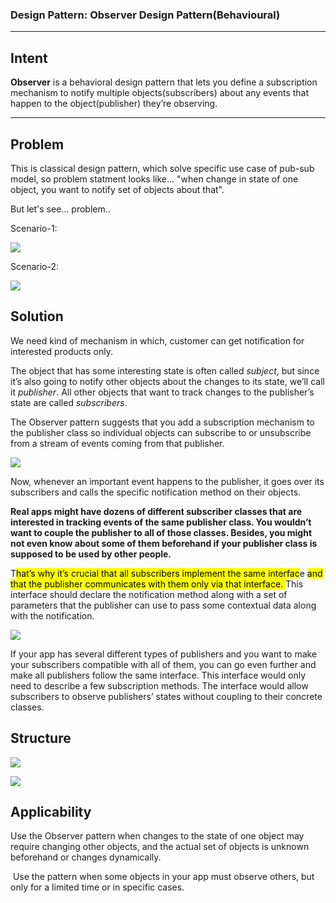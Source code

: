 ### Design Pattern: Observer Design Pattern(Behavioural)

---

## Intent

**Observer** is a behavioral design pattern that lets you define a subscription mechanism to notify multiple objects(subscribers) about any events that happen to the object(publisher) they’re observing.

---

## Problem

This is classical design pattern, which solve specific use case of pub-sub model, so problem statment looks like... "when change in state of one object, you want to notify set of objects about that". 

But let's see... problem..

Scenario-1:

![](../../assets/2024-11-09-11-48-04-image.png)

Scenario-2:

![](../../assets/2024-11-09-11-48-34-image.png)



## Solution

We need kind of mechanism in which, customer can get notification for interested products only. 



The object that has some interesting state is often called *subject*, but since it’s also going to notify other objects about the changes to its state, we’ll call it *publisher*. All other objects that want to track changes to the publisher’s state are called *subscribers*.



The Observer pattern suggests that you add a subscription mechanism to the publisher class so individual objects can subscribe to or unsubscribe from a stream of events coming from that publisher.

![](../../assets/2024-11-09-11-51-29-image.png)

Now, whenever an important event happens to the publisher, it goes over its subscribers and calls the specific notification method on their objects.



**Real apps might have dozens of different subscriber classes that are interested in tracking events of the same publisher class. You wouldn’t want to couple the publisher to all of those classes. Besides, you might not even know about some of them beforehand if your publisher class is supposed to be used by other people.**



T<mark>hat’s why it’s crucial that all subscribers implement the same interfac</mark>e <mark>and that the publisher communicates with them only via that interface. </mark>This interface should declare the notification method along with a set of parameters that the publisher can use to pass some contextual data along with the notification.



![](../../assets/2024-11-09-11-52-48-image.png)



If your app has several different types of publishers and you want to make your subscribers compatible with all of them, you can go even further and make all publishers follow the same interface. This interface would only need to describe a few subscription methods. The interface would allow subscribers to observe publishers’ states without coupling to their concrete classes.



## Structure

![](../../assets/2024-11-09-11-53-46-image.png)

![](../../assets/2024-11-09-11-53-59-image.png)

## Applicability

Use the Observer pattern when changes to the state of one object may require changing other objects, and the actual set of objects is unknown beforehand or changes dynamically.

 Use the pattern when some objects in your app must observe others, but only for a limited time or in specific cases.
